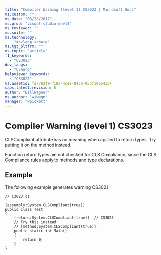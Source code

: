 ```yaml
---
title: "Compiler Warning (level 1) CS3023 | Microsoft Docs"
ms.custom: ""
ms.date: "03/28/2017"
ms.prod: "visual-studio-dev14"
ms.reviewer: ""
ms.suite: ""
ms.technology: 
  - "devlang-csharp"
ms.tgt_pltfrm: ""
ms.topic: "article"
f1_keywords: 
  - "CS3023"
dev_langs: 
  - "CSharp"
helpviewer_keywords: 
  - "CS3023"
ms.assetid: fd7782f9-f18a-4ce8-843b-95bf19b54317
caps.latest.revision: 8
author: "BillWagner"
ms.author: "wiwagn"
manager: "wpickett"
---
```

# Compiler Warning (level 1) CS3023
CLSCompliant attribute has no meaning when applied to return types.  Try putting it on the method instead.  
  
 Function return types are not checked for CLS Compliance, since the CLS Compliance rules apply to methods and type declarations.  
  
## Example  
 The following example generates warning CS3023:  
  
```  
// C3023.cs  
  
[assembly:System.CLSCompliant(true)]  
public class Test  
{  
    [return:System.CLSCompliant(true)]  // CS3023  
    // Try this instead:  
    // [method:System.CLSCompliant(true)]  
    public static int Main()  
    {  
        return 0;  
    }  
}  
```